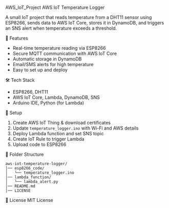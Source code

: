  AWS_IoT_Project
 AWS IoT Temperature Logger

A small IoT project that reads temperature from a DHT11 sensor using ESP8266, sends data to AWS IoT Core, stores it in DynamoDB, and triggers an SNS alert when temperature exceeds a threshold.

📌 Features
- Real-time temperature reading via ESP8266
- Secure MQTT communication with AWS IoT Core
- Automatic storage in DynamoDB
- Email/SMS alerts for high temperature
- Easy to set up and deploy

 🛠 Tech Stack
- ESP8266, DHT11
- AWS IoT Core, Lambda, DynamoDB, SNS
- Arduino IDE, Python (for Lambda)

🚀 Setup
1. Create AWS IoT Thing & download certificates
2. Update `temperature_logger.ino` with Wi-Fi and AWS details
3. Deploy Lambda function and set SNS topic
4. Create IoT Rule to trigger Lambda
5. Upload code to ESP8266

 📂 Folder Structure
```
aws-iot-temperature-logger/
│── esp8266_code/
│   └── temperature_logger.ino
│── lambda_function/
│   └── lambda_alert.py
│── README.md
│── LICENSE
```

 📜 License
MIT License
